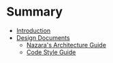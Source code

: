 # Summary

- [Introduction](./intro.md)
- [Design Documents](./design/index.md)
    - [Nazara's Architecture Guide](./design/001-architecture.md)
    - [Code Style Guide](./design/002-code_style.md)
